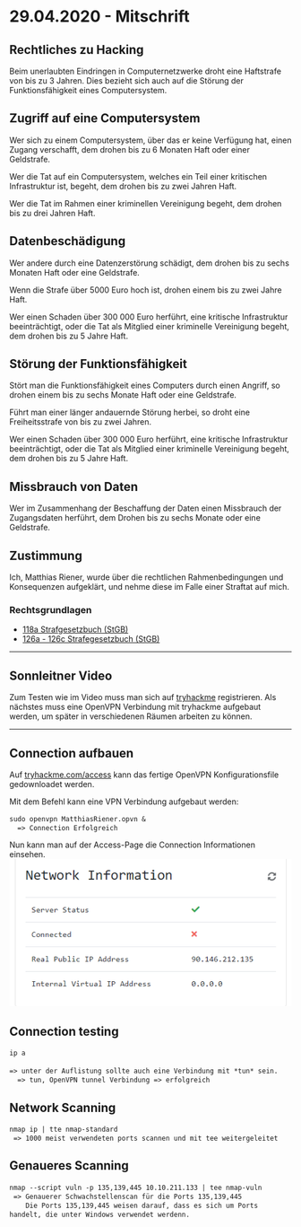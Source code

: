 # 29.04.2020 - Mitschrift
## Rechtliches zu Hacking

Beim unerlaubten Eindringen in Computernetzwerke droht eine Haftstrafe von bis zu 3 Jahren. Dies bezieht sich auch auf die Störung der Funktionsfähigkeit eines Computersystem.

## Zugriff auf eine Computersystem
Wer sich zu einem Computersystem, über das er keine Verfügung hat, einen Zugang verschafft, dem drohen bis zu 6 Monaten Haft oder einer Geldstrafe. 

Wer die Tat auf ein Computersystem, welches ein Teil einer kritischen Infrastruktur ist, begeht, dem drohen bis zu zwei Jahren Haft.

Wer die Tat im Rahmen einer kriminellen Vereinigung begeht, dem drohen bis zu drei Jahren Haft. 

## Datenbeschädigung
Wer andere durch eine Datenzerstörung schädigt, dem drohen bis zu sechs Monaten Haft oder eine Geldstrafe. 

Wenn die Strafe über 5000 Euro hoch ist, drohen einem bis zu zwei Jahre Haft.

Wer einen Schaden über 300 000 Euro herführt, eine kritische Infrastruktur beeinträchtigt, oder die Tat als Mitglied einer kriminelle Vereinigung begeht, dem drohen bis zu 5 Jahre Haft.

## Störung der Funktionsfähigkeit
Stört man die Funktionsfähigkeit eines Computers durch einen Angriff, so drohen einem bis zu sechs Monate Haft oder eine Geldstrafe. 

Führt man einer länger andauernde Störung herbei, so droht eine Freiheitsstrafe von bis zu zwei Jahren.

Wer einen Schaden über 300 000 Euro herführt, eine kritische Infrastruktur beeinträchtigt, oder die Tat als Mitglied einer kriminelle Vereinigung begeht, dem drohen bis zu 5 Jahre Haft.

## Missbrauch von Daten
Wer im Zusammenhang der Beschaffung der Daten einen Missbrauch der Zugangsdaten herführt, dem Drohen bis zu sechs Monate oder eine Geldstrafe. 

## Zustimmung
Ich, Matthias Riener, wurde über die rechtlichen Rahmenbedingungen und Konsequenzen aufgeklärt, und nehme diese im Falle einer Straftat auf mich.


### Rechtsgrundlagen
- [118a Strafgesetzbuch (StGB)](https://www.ris.bka.gv.at/NormDokument.wxe?Abfrage=Bundesnormen&Gesetzesnummer=10002296&Paragraf=118a)
- [126a - 126c Strafegesetzbuch (StGB)](https://www.ris.bka.gv.at/Ergebnis.wxe?Abfrage=Bundesnormen&Kundmachungsorgan=&Index=&Titel=StGB&Gesetzesnummer=&VonArtikel=&BisArtikel=&VonParagraf=126a&BisParagraf=126c&)


---
## Sonnleitner Video

Zum Testen wie im Video muss man sich auf [tryhackme](https://tryhackme.com) registrieren.
Als nächstes muss eine OpenVPN Verbindung mit tryhackme aufgebaut werden, um später in verschiedenen Räumen arbeiten zu können.

---
## Connection aufbauen

Auf [tryhackme.com/access](https://tryhackme.com/access) kann das fertige OpenVPN Konfigurationsfile gedownloadet werden. 

Mit dem Befehl kann eine VPN Verbindung aufgebaut werden:
```
sudo openvpn MatthiasRiener.opvn &
  => Connection Erfolgreich
``` 
Nun kann man auf der Access-Page die Connection Informationen einsehen.
![Connection details](./src_riener/network_connection.png)

## Connection testing
```
ip a

=> unter der Auflistung sollte auch eine Verbindung mit *tun* sein.
  => tun, OpenVPN tunnel Verbindung => erfolgreich
```
 
 ## Network Scanning
 ```
nmap ip | tte nmap-standard
  => 1000 meist verwendeten ports scannen und mit tee weitergeleitet
```
## Genaueres Scanning
```
nmap --script vuln -p 135,139,445 10.10.211.133 | tee nmap-vuln
 => Genauerer Schwachstellenscan für die Ports 135,139,445
    Die Ports 135,139,445 weisen darauf, dass es sich um Ports handelt, die unter Windows verwendet werdenn.
```